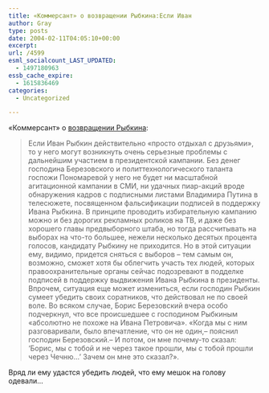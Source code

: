 ```yaml
---
title: «Коммерсант» о возвращении Рыбкина:Если Иван
author: Gray
type: posts
date: 2004-02-11T04:05:10+00:00
excerpt:
url: /4599
esml_socialcount_LAST_UPDATED:
  - 1497180963
essb_cache_expire:
  - 1615836469
categories:
  - Uncategorized

---
```








&#171;Коммерсант&#187; о <a href="http://www.kommersant.ru/doc.html?docId=448782" target="_blank">возвращении Рыбкина</a>:

> Если Иван Рыбкин действительно &#171;просто отдыхал с друзьями&#187;, то у него могут возникнуть очень серьезные проблемы с дальнейшим участием в президентской кампании. Без денег господина Березовского и политтехнологического таланта госпожи Пономаревой у него не будет ни масштабной агитационной кампании в СМИ, ни удачных пиар-акций вроде обнаружения кадров с подписными листами Владимира Путина в телесюжете, посвященном фальсификации подписей в поддержку Ивана Рыбкина. В принципе проводить избирательную кампанию можно и без дорогих рекламных роликов на ТВ, и даже без хорошего главы предвыборного штаба, но тогда рассчитывать на выборах на что-то большее, нежели несколько десятых процента голосов, кандидату Рыбкину не приходится. Но в этой ситуации ему, видимо, придется сняться с выборов – тем самым он, возможно, сможет хотя бы облегчить участь тех людей, которых правоохранительные органы сейчас подозревают в подделке подписей в поддержку выдвижения Ивана Рыбкина в президенты.  
> Впрочем, ситуация еще может измениться, если господин Рыбкин сумеет убедить своих соратников, что действовал не по своей воле. Во всяком случае, Борис Березовский вчера особо подчеркнул, что все происшедшее с господином Рыбкиным &#171;абсолютно не похоже на Ивана Петровича&#187;. &#171;Когда мы с ним разговаривали, было впечатление, что он не один,– пояснил господин Березовский.– И потом, он мне почему-то сказал: &#8216;Борис, мы с тобой и не через такое прошли, мы с тобой прошли через Чечню&#8230;&#8217; Зачем он мне это сказал?&#187;.

Вряд ли ему удастся убедить людей, что ему мешок на голову одевали&#8230;